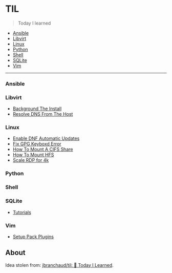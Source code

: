 # TIL

> Today I learned

* [Ansible](#ansible)
* [Libvirt](#libvirt)
* [Linux](#linux)
* [Python](#python)
* [Shell](#shell)
* [SQLite](#sqlite)
* [Vim](#vim)

---

### Ansible


### Libvirt

- [Background The Install](libvirt/background-the-install.md)
- [Resolve DNS From The Host](libvirt/resolve-dns-from-the-host.md)

### Linux

- [Enable DNF Automatic Updates](linux/enable-dnf-automatic-updates.md)
- [Fix GPG Keyboxd Error](linux/fix-gpg-keyboxd-error.md)
- [How To Mount A CIFS Share](linux/how-to-mount-a-cifs-share.md)
- [How To Mount HFS](linux/how-to-mount-hfs.md)
- [Scale RDP for 4k](linux/scale-rdp-for-4k.md)

### Python

### Shell

### SQLite

- [Tutorials](sqlite/tutorials.md)

### Vim

- [Setup Pack Plugins](libvirt/setup-pack-plugins.md)

## About

Idea stolen from: [jbranchaud/til: :memo: Today I Learned](https://github.com/jbranchaud/til).
